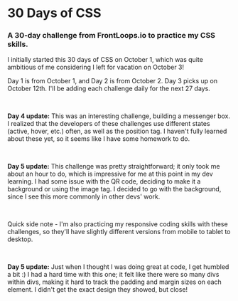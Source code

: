 <h1>30 Days of CSS</h1>
<h3>A 30-day challenge from FrontLoops.io to practice my CSS skills.</h3>
<p>I initially started this 30 days of CSS on October 1, which was quite ambitious of me considering I left for vacation on October 3!</p>
<p>Day 1 is from October 1, and Day 2 is from October 2. Day 3 picks up on October 12th. I'll be adding each challenge daily for the next 27 days.</p>
<br>
<p><strong>Day 4 update:</strong> This was an interesting challenge, building a messenger box. I realized that the developers of these challenges use different states (active, hover, etc.) often, as well as the position tag. I haven't fully learned about these yet, so it seems like I have some homework to do.</p>
<br>
<p><strong>Day 5 update:</strong> This challenge was pretty straightforward; it only took me about an hour to do, which is impressive for me at this point in my dev learning. I had some issue with the QR code, deciding to make it a background or using the image tag. I decided to go with the background, since I see this more commonly in other devs' work.</p>
<br>
<p>Quick side note - I'm also practicing my responsive coding skills with these challenges, so they'll have slightly different versions from mobile to tablet to desktop.</p>
<br>
<p><strong>Day 5 update:</strong> Just when I thought I was doing great at code, I get humbled a bit :) I had a hard time with this one; it felt like there were so many divs within divs, making it hard to track the padding and margin sizes on each element. I didn't get the exact design they showed, but close!</p>
